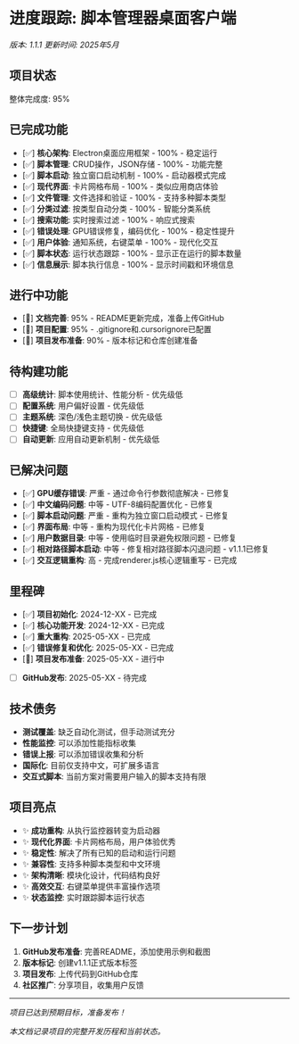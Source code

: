 # 进度跟踪: 脚本管理器桌面客户端
*版本: 1.1.1*
*更新时间: 2025年5月*

## 项目状态
整体完成度: 95%

## 已完成功能
- [✅] **核心架构**: Electron桌面应用框架 - 100% - 稳定运行
- [✅] **脚本管理**: CRUD操作，JSON存储 - 100% - 功能完整
- [✅] **脚本启动**: 独立窗口启动机制 - 100% - 启动器模式完成
- [✅] **现代界面**: 卡片网格布局 - 100% - 类似应用商店体验
- [✅] **文件管理**: 文件选择和验证 - 100% - 支持多种脚本类型
- [✅] **分类过滤**: 按类型自动分类 - 100% - 智能分类系统
- [✅] **搜索功能**: 实时搜索过滤 - 100% - 响应式搜索
- [✅] **错误处理**: GPU错误修复，编码优化 - 100% - 稳定性提升
- [✅] **用户体验**: 通知系统，右键菜单 - 100% - 现代化交互
- [✅] **脚本状态**: 运行状态跟踪 - 100% - 显示正在运行的脚本数量
- [✅] **信息展示**: 脚本执行信息 - 100% - 显示时间戳和环境信息

## 进行中功能
- [🔄] **文档完善**: 95% - README更新完成，准备上传GitHub
- [🔄] **项目配置**: 95% - .gitignore和.cursorignore已配置
- [🔄] **项目发布准备**: 90% - 版本标记和仓库创建准备

## 待构建功能
- [ ] **高级统计**: 脚本使用统计、性能分析 - 优先级低
- [ ] **配置系统**: 用户偏好设置 - 优先级低
- [ ] **主题系统**: 深色/浅色主题切换 - 优先级低
- [ ] **快捷键**: 全局快捷键支持 - 优先级低
- [ ] **自动更新**: 应用自动更新机制 - 优先级低

## 已解决问题
- [✅] **GPU缓存错误**: 严重 - 通过命令行参数彻底解决 - 已修复
- [✅] **中文编码问题**: 中等 - UTF-8编码配置优化 - 已修复
- [✅] **脚本启动问题**: 严重 - 重构为独立窗口启动模式 - 已修复
- [✅] **界面布局**: 中等 - 重构为现代化卡片网格 - 已修复
- [✅] **用户数据目录**: 中等 - 使用临时目录避免权限问题 - 已修复
- [✅] **相对路径脚本启动**: 中等 - 修复相对路径脚本闪退问题 - v1.1.1已修复
- [✅] **交互逻辑重构**: 高 - 完成renderer.js核心逻辑重写 - 已完成

## 里程碑
- [✅] **项目初始化**: 2024-12-XX - 已完成
- [✅] **核心功能开发**: 2024-12-XX - 已完成
- [✅] **重大重构**: 2025-05-XX - 已完成
- [✅] **错误修复和优化**: 2025-05-XX - 已完成
- [🔄] **项目发布准备**: 2025-05-XX - 进行中
- [ ] **GitHub发布**: 2025-05-XX - 待完成

## 技术债务
- **测试覆盖**: 缺乏自动化测试，但手动测试充分
- **性能监控**: 可以添加性能指标收集
- **错误上报**: 可以添加错误收集和分析
- **国际化**: 目前仅支持中文，可扩展多语言
- **交互式脚本**: 当前方案对需要用户输入的脚本支持有限

## 项目亮点
- ✨ **成功重构**: 从执行监控器转变为启动器
- ✨ **现代化界面**: 卡片网格布局，用户体验优秀
- ✨ **稳定性**: 解决了所有已知的启动和运行问题
- ✨ **兼容性**: 支持多种脚本类型和中文环境
- ✨ **架构清晰**: 模块化设计，代码结构良好
- ✨ **高效交互**: 右键菜单提供丰富操作选项
- ✨ **状态监控**: 实时跟踪脚本运行状态

## 下一步计划
1. **GitHub发布准备**: 完善README，添加使用示例和截图
2. **版本标记**: 创建v1.1.1正式版本标签
3. **项目发布**: 上传代码到GitHub仓库
4. **社区推广**: 分享项目，收集用户反馈

---

*项目已达到预期目标，准备发布！*

*本文档记录项目的完整开发历程和当前状态。*